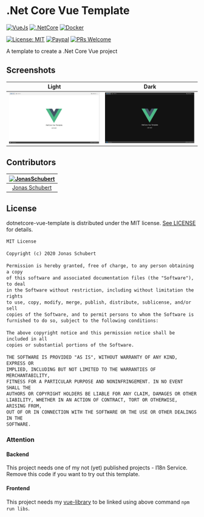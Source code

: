 # .Net Core Vue Template

[![VueJs](https://img.shields.io/badge/Frontend-VueJs-green.svg)](./dotnetcore-vue-template/ClientApp)
[![.NetCore](https://img.shields.io/badge/Backend-.NetCore-purple.svg)](./dotnetcore-vue-template)
[![Docker](https://img.shields.io/badge/Environment-Docker-blue.svg)](./Dockerfile)

[![License: MIT](https://img.shields.io/badge/License-MIT-blue.svg)](https://opensource.org/licenses/MIT)
[![Paypal](https://img.shields.io/badge/paypal-donate-blue.svg)](https://www.paypal.me/GuepardoApps)
[![PRs Welcome](https://img.shields.io/badge/PRs-welcome-brightgreen.svg)](http://makeapullrequest.com)

 A template to create a .Net Core Vue project

## Screenshots

| Light | Dark |
| ----- | ---- |
| ![light](./dotnetcore-vue-template/ClientApp/screenshots/light.jpg) | ![dark](./dotnetcore-vue-template/ClientApp/screenshots/dark.jpg) |

## Contributors

| [<img alt="JonasSchubert" src="https://avatars0.githubusercontent.com/u/21952813?v=4&s=117" width="117"/>](https://github.com/JonasSchubert) |
| :---------------------------------------------------------------------------------------------------------------------------------------: |
| [Jonas Schubert](https://github.com/JonasSchubert) |

## License

dotnetcore-vue-template is distributed under the MIT license. [See LICENSE](LICENSE.md) for details.

```
MIT License

Copyright (c) 2020 Jonas Schubert

Permission is hereby granted, free of charge, to any person obtaining a copy
of this software and associated documentation files (the "Software"), to deal
in the Software without restriction, including without limitation the rights
to use, copy, modify, merge, publish, distribute, sublicense, and/or sell
copies of the Software, and to permit persons to whom the Software is
furnished to do so, subject to the following conditions:

The above copyright notice and this permission notice shall be included in all
copies or substantial portions of the Software.

THE SOFTWARE IS PROVIDED "AS IS", WITHOUT WARRANTY OF ANY KIND, EXPRESS OR
IMPLIED, INCLUDING BUT NOT LIMITED TO THE WARRANTIES OF MERCHANTABILITY,
FITNESS FOR A PARTICULAR PURPOSE AND NONINFRINGEMENT. IN NO EVENT SHALL THE
AUTHORS OR COPYRIGHT HOLDERS BE LIABLE FOR ANY CLAIM, DAMAGES OR OTHER
LIABILITY, WHETHER IN AN ACTION OF CONTRACT, TORT OR OTHERWISE, ARISING FROM,
OUT OF OR IN CONNECTION WITH THE SOFTWARE OR THE USE OR OTHER DEALINGS IN THE
SOFTWARE.
```

### Attention

#### Backend

This project needs one of my not (yet) published projects - I18n Service. Remove this code if you want to try out this template.

#### Frontend

This project needs my [vue-library](https://github.com/JonasSchubert/vue-library) to be linked using above command `npm run libs`.
